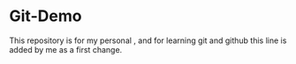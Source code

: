 # Git-Demo
This repository is for my personal , and for learning git and github
this line is added by me as a first change.
